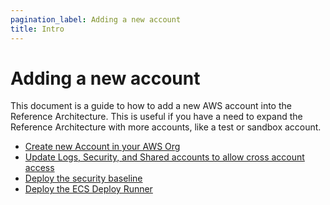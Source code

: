```yaml
---
pagination_label: Adding a new account
title: Intro
---
```


# Adding a new account

This document is a guide to how to add a new AWS account into the Reference Architecture. This is useful if you have a
need to expand the Reference Architecture with more accounts, like a test or sandbox account.

- [Create new Account in your AWS Org](02-create-new-account-in-your-aws-org.md)
- [Update Logs, Security, and Shared accounts to allow cross account access](03-update-logs-security-shared-accounts-to-allow-cross-account-access.md)
- [Deploy the security baseline](04-deploy-the-security-baseline.md)
- [Deploy the ECS Deploy Runner](05-deploy-the-ecs-deploy-runner.md)


<!-- ##DOCS-SOURCER-START
{
  "sourcePlugin": "local-copier",
  "hash": "4642c93de8e8463703cbd58048a53b80"
}
##DOCS-SOURCER-END -->
